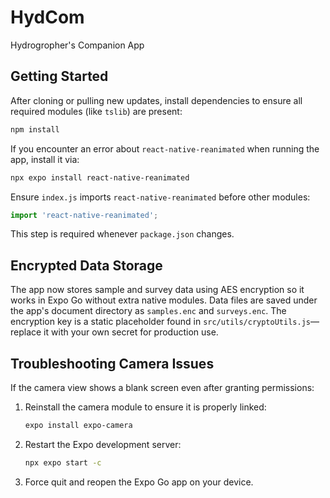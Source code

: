# HydCom
Hydrogropher's Companion App

## Getting Started

After cloning or pulling new updates, install dependencies to ensure all required modules (like `tslib`) are present:

```bash
npm install
```
If you encounter an error about `react-native-reanimated` when running the app, install it via:
```bash
npx expo install react-native-reanimated
```

Ensure `index.js` imports `react-native-reanimated` before other modules:

```javascript
import 'react-native-reanimated';
```

This step is required whenever `package.json` changes.

## Encrypted Data Storage

The app now stores sample and survey data using AES encryption so it works in
Expo Go without extra native modules. Data files are saved under the app's
document directory as `samples.enc` and `surveys.enc`. The encryption key is a
static placeholder found in `src/utils/cryptoUtils.js`—replace it with your own
secret for production use.

## Troubleshooting Camera Issues

If the camera view shows a blank screen even after granting permissions:

1. Reinstall the camera module to ensure it is properly linked:

   ```bash
   expo install expo-camera
   ```

2. Restart the Expo development server:

   ```bash
   npx expo start -c
   ```

3. Force quit and reopen the Expo Go app on your device.

